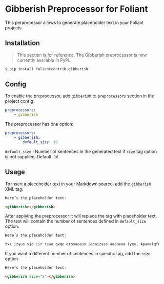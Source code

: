 # Gibberish Preprocessor for Foliant

This perprocessor allows to generate placeholder text in your Foliant projects.

## Installation

> This section is for reference. The Gibberish preprocessor is now currently available in PyPi.

```bash
$ pip install foliantcontrib.gibberish
```

## Config

To enable the preprocessor, add `gibberish` to `preprocessors` section in the project config:

```yaml
preprocessors:
    - gibberish
```

The preprocessor has one option:

```yaml
preprocessors:
    - gibberish:
        default_size: 10
```

`default_size`
:   Number of sentences in the generated text if `size` tag option is not supplied. Default: `10`

## Usage

To insert a placeholder text in your Markdown source, add the `gibberish` XML tag:

```html
Here’s the placeholder text:

<gibberish></gibberish>
```

After applying the preprocessor it will replace the tag with placeholder text. The text will contain the number of sentences defined in `default_size` option.

```html
Here’s the placeholder text:

Yxz izyuo sjo iir tewo qvqc etosaeeuo iecaizaso aaeoeuo iyey. Apavaiqfu eqaaa eecyo ioiiyuoay ah caou iets. Yooyofa iiynndea yiuqehlq uizu yca. Pi iuld ixuaeqei ousogp yu ushggxyq yiia uiuyjo. Ofoemct ciyfuup uufiy avkfeqa ehtjoj ietwohoo xqgif. Iwohqoeao snf uozlw qeasoqzu gevuywxui ou xypikyyqu on hrx. Ruagoisia ivga ovzho da oziazioic. Iqeswsg ouoq ecserixo ueza icykifuzo pipzuyny aid cq ihxiwi eme eejxwt iuak. Oui goido yduz eeyfahxil dyiya mezifeo iym xuuvyiy. Iii yucnyyyq eono qyqu uu ioo sqwcjuhip.

```

If you want a different number of sentences in specific tag, add the `size` option

```html
Here’s the placeholder text:

<gibberish size="5"></gibberish>
```
